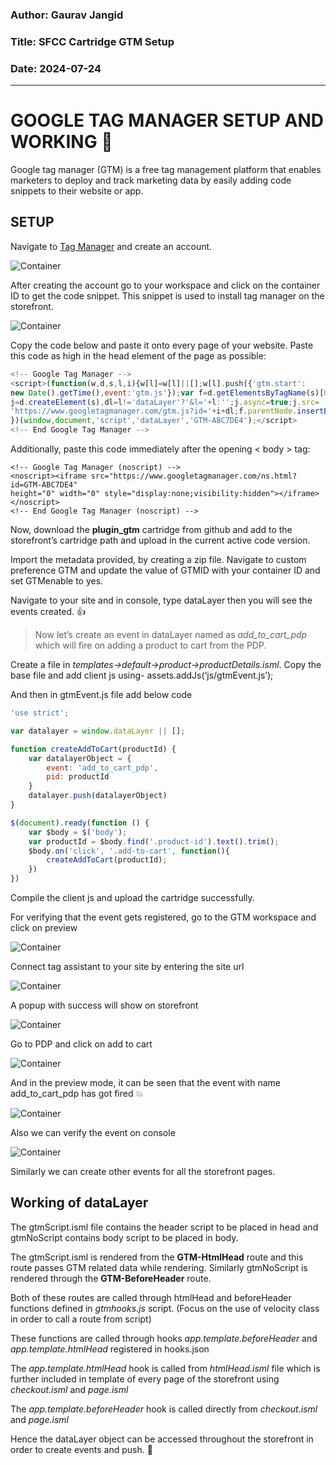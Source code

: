 
### Author: Gaurav Jangid
### Title: SFCC Cartridge GTM Setup
### Date: 2024-07-24

---

# GOOGLE TAG MANAGER SETUP AND WORKING 🎯

Google tag manager (GTM) is a free tag management platform that enables marketers to deploy and track marketing data by easily adding code snippets to their website or app.

## SETUP
Navigate to [Tag Manager](https://tagmanager.google.com/) and create an account.

![Container](image-1.png)

After creating the account go to your workspace and click on the container ID to get the code snippet. This snippet is used to install tag manager on the storefront.

![Container](image-2.png)

Copy the code below and paste it onto every page of your website.
Paste this code as high in the head element of the page as possible:

``` js
<!-- Google Tag Manager -->
<script>(function(w,d,s,l,i){w[l]=w[l]||[];w[l].push({'gtm.start':
new Date().getTime(),event:'gtm.js'});var f=d.getElementsByTagName(s)[0],
j=d.createElement(s),dl=l!='dataLayer'?'&l='+l:'';j.async=true;j.src=
'https://www.googletagmanager.com/gtm.js?id='+i+dl;f.parentNode.insertBefore(j,f);
})(window,document,'script','dataLayer','GTM-ABC7DE4');</script>
<!-- End Google Tag Manager -->
```

Additionally, paste this code immediately after the opening < body > tag:
``` JS
<!-- Google Tag Manager (noscript) -->
<noscript><iframe src="https://www.googletagmanager.com/ns.html?id=GTM-ABC7DE4"
height="0" width="0" style="display:none;visibility:hidden"></iframe></noscript>
<!-- End Google Tag Manager (noscript) -->
```

Now, download the **plugin_gtm** cartridge from github and add to the storefront’s cartridge path and upload in the current active code version.

Import the metadata provided, by creating a zip file.
Navigate to custom preference GTM and update the value of GTMID with your container ID and set GTMenable to yes.

Navigate to your site and in console, type dataLayer then you will see the events created. 👍

> Now let’s create an event in dataLayer named as *add_to_cart_pdp* which will fire on adding a product to cart from the PDP.

Create a file in *templates->default->product->productDetails.isml*.
Copy the base file and add client js using-
assets.addJs(‘js/gtmEvent.js’);

And then in gtmEvent.js file add below code

``` js
'use strict';

var datalayer = window.dataLayer || [];

function createAddToCart(productId) {
    var datalayerObject = {
        event: 'add_to_cart_pdp',
        pid: productId
    }
    datalayer.push(datalayerObject)
}

$(document).ready(function () {
    var $body = $('body');
    var productId = $body.find('.product-id').text().trim();
    $body.on('click', '.add-to-cart', function(){
        createAddToCart(productId);
    })
})
```

Compile the client js and upload the cartridge successfully.

For verifying that the event gets registered, go to the GTM workspace and click on preview

![Container](image-3.png)

Connect tag assistant to your site by entering the site url

![Container](image-4.png)

A popup with success will show on storefront

![Container](image-5.png)

Go to PDP and click on add to cart

![Container](image-6.png)

And in the preview mode, it can be seen that the event with name add_to_cart_pdp has got fired 💥

![Container](image-7.png)

Also we can verify the event on console

![Container](image-8.png)

Similarly we can create other events for all the storefront pages.


## Working of dataLayer

The gtmScript.isml file contains the header script to be placed in head and gtmNoScript contains body script to be placed in body.

The gtmScript.isml is rendered from the **GTM-HtmlHead** route and this route passes GTM related data while rendering. Similarly gtmNoScript is rendered through the **GTM-BeforeHeader** route.

Both of these routes are called through htmlHead and beforeHeader functions defined in *gtmhooks.js* script. (Focus on the use of velocity class in order to call a route from script)

These functions are called through hooks *app.template.beforeHeader*
and *app.template.htmlHead* registered in hooks.json

The *app.template.htmlHead* hook is called from *htmlHead.isml* file which is further included in template of every page of the storefront using *checkout.isml* and *page.isml*

The *app.template.beforeHeader* hook is called directly from *checkout.isml* and *page.isml*

Hence the dataLayer object can be accessed throughout the storefront in order to create events and push. 📍
